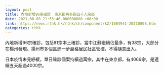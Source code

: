 ```yaml
---
layout: post
title: 內地新增96宗確診　東京都再多逾四千人染疫
date: 2021-08-08 21:53:46.000000000 +08:00
link: https://news.rthk.hk/rthk/ch/component/k2/1604941-20210808.htm
categories: rthk
---
```


內地新增96宗確診，包括81宗本土確診，當中江蘇繼續佔最多，有38宗，大部分在楊州發現。揚州市多個區進一步嚴格居民社區管控，不得隨意出入。

日本疫情未見紓緩，單日確診個案持續過萬宗，其中在東京都，有4066宗，是連續五天超過4000宗。

